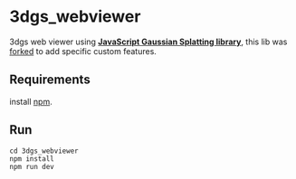 # 3dgs_webviewer

3dgs web viewer using [**JavaScript Gaussian Splatting library**](https://github.com/dylanebert/gsplat.js/tree/main), this lib was [forked](https://github.com/Lanv1/gsplat.js) to add specific custom features.


## Requirements
install [npm](https://docs.npmjs.com/downloading-and-installing-node-js-and-npm).

## Run
```
cd 3dgs_webviewer
npm install
npm run dev
```


